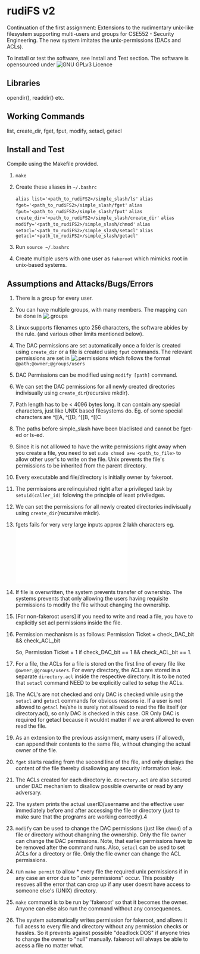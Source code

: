 # rudiFS v2

Continuation of the first assignment: Extensions to the rudimentary unix-like filesystem supporting multi-users and groups for CSE552 - Security Engineering. The new system imitates the unix-permissions (DACs and ACLs).

To install or test the software, see Install and Test section. The software is opensourced under ![GNU GPLv3 Licence](LICENCE)


## Libraries
opendir(), readdir() etc.


## Working Commands
list, create_dir, fget, fput, modify, setacl, getacl


## Install and Test
Compile using the Makefile provided.

1. `make`

2. Create these aliases in `~/.bashrc`

	`alias list='<path_to_rudiFS2>/simple_slash/ls'`
	`alias fget='<path_to_rudiFS2>/simple_slash/fget'`
	`alias fput='<path_to_rudiFS2>/simple_slash/fput'`
	`alias create_dir='<path_to_rudiFS2>/simple_slash/create_dir'`
	`alias modify='<path_to_rudiFS2>/simple_slash/chmod'`
	`alias setacl='<path_to_rudiFS2>/simple_slash/setacl'`
	`alias getacl='<path_to_rudiFS2>/simple_slash/getacl'`

3. Run `source ~/.bashrc`

4. Create multiple users with one user as `fakeroot` which mimicks root in unix-based systems.

## Assumptions and Attacks/Bugs/Errors
1. There is a group for every user.

2. You can have multiple groups, with many members. The mapping can be done in ![.groups](simple_slash/.groups)

3. Linux supports filenames upto 256 characters, the software abides by the rule. (and various other limits mentioned below).

4. The DAC permissions are set automatically once a folder is created using `create_dir` or a file is created using `fput` commands. The relevant permissions are set in ![.permissions](simple_slash/.permissions) which follows the format `@path;@owner;@groups/users`

5. DAC Permissions can be modified using `modify [path]` command.

6. We can set the DAC permissions for all newly created directories indivisually using `create_dir`(recursive mkdir). 

7. Path length has to be < 4096 bytes long. It can contain any special characters, just like UNIX based filesystems do.
Eg. of some special characters are ^[[A, ^[[D, ^[[B, ^[[C

8. The paths before simple_slash have been blaclisted and cannot be fget-ed or ls-ed.

9. Since it is not alllowed to have the write permissions right away when you create a file, you need to set `sudo chmod a+w <path_to_file>` to allow other user's to write on the file. Unix prevents the file's permissions to be inherited from the parent directory.

10. Every executable and file/directory is initially owner by fakeroot.

11. The permissions are relinquished right after a privileged task by `setuid(caller_id)` folowing the principle of least priviledges. 

12. We can set the permissions for all newly created directories indivisually using `create_dir`(recursive mkdir). 

13. fgets fails for very very large inputs approx 2 lakh characters eg. ![error_inputs](error_inputs.txt)

14. If file is overwritten, the system prevents transfer of ownership. The systems prevents that only allowing the users having requisite permissions to modify the file without changing the ownership.

15. [For non-fakeroot users] if you need to write and read a file, you have to explicitly set acl permissions inside the file.

16. Permission mechanism is as follows: 
	Permission Ticket = check_DAC_bit && check_ACL_bit

	So, Permission Ticket = 1 if check_DAC_bit  == 1 && check_ACL_bit == 1.

17. For a file, the ACLs for a file is stored on the first line of every file like `@owner;@groups/users`. For every directory, the ACLs are stored in a separate `directory.acl` inside the respective directory. It is to be noted that `setacl` command NEED to be explicitly called to setup the ACLs.

18. The ACL's are not checked and only DAC is checked while using the `setacl` and `getacl` commands for obvious reasons ie. If a user is not allowed to `getacl` he/she is surely not allowed to read the file itself (or directory.acl), so only DAC is checked in this case. OR Only DAC is required for getacl because it wouldnt matter if we arent allowed to even read the file.

19. As an extension to the previous assignment, many users (if allowed), can append their contents to the same file, without changing the actual owner of the file.

20. `fget` starts reading from the second line of the file, and only displays the content of the file thereby disallowing any security information leak.

21. The ACLs created for each directory ie. `directory.acl` are also secured under DAC mechanism to disallow possible overwrite or read by any adversary. 

22. The system prints the actual userID/username and the effective user immediately before and after accessing the file or directory (just to make sure that the programs are working correctly).4

23. `modify` can be used to change the DAC permissions (just like `chmod`) of a file or directory without changning the ownership. Only the file owner can change the DAC permissions. Note, that earlier permissions have tp be removed after the command runs. Also, `setacl` can be used to set ACLs for a directory or file. Only the file owner can change the ACL permissions.

24. run `make permit` to allow * every file the required unix permissions if in any case an error due to "unix permissions" occur. This possibly resoves all the error that can crop up if any user doesnt have access to someone else's (UNIX) directory.

25. `make` command is to be run by 'fakeroot' so that it becomes the owner. Anyone can else also run the command without any consequences.

26. The system automatically writes permission for fakeroot, and allows it full acess to every file and directory without any permission checks or hassles. So it prevents against possible "deadlock DOS" if anyone tries to change the owner to "null" manually. fakeroot will always be able to acess a file no matter what.

